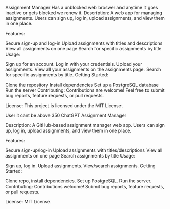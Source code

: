 Assignment Manager
Has a unblocked web broswer and anytime it goes inactive or gets blocked we renew it.
Description: A web app for managing assignments. Users can sign up, log in, upload assignments, and view them in one place.

Features:

Secure sign-up and log-in
Upload assignments with titles and descriptions
View all assignments on one page
Search for specific assignments by title
Usage:

Sign up for an account.
Log in with your credentials.
Upload your assignments.
View all your assignments on the assignments page.
Search for specific assignments by title.
Getting Started:

Clone the repository
Install dependencies
Set up a PostgreSQL database
Run the server
Contributing:
Contributions are welcome! Feel free to submit bug reports, feature requests, or pull requests.

License:
This project is licensed under the MIT License.


User
it cant be above 350
ChatGPT
Assignment Manager

Description: A GitHub-based assignment manager web app. Users can sign up, log in, upload assignments, and view them in one place.

Features:

Secure sign-up/log-in
Upload assignments with titles/descriptions
View all assignments on one page
Search assignments by title
Usage:

Sign up, log in.
Upload assignments.
View/search assignments.
Getting Started:

Clone repo, install dependencies.
Set up PostgreSQL.
Run the server.
Contributing:
Contributions welcome! Submit bug reports, feature requests, or pull requests.

License:
MIT License.

